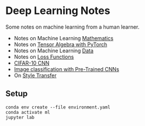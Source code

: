 # Deep Learning Notes

Some notes on machine learning from a human learner.

* Notes on Machine Learning [Mathematics](https://nbviewer.jupyter.org/github/thomd/deep-learning-notes/blob/master/ml-math.ipynb)
* Notes on [Tensor Algebra with PyTorch](https://nbviewer.jupyter.org/github/thomd/deep-learning-notes/blob/master/ml-tensoralgebra-pytorch.ipynb)
* Notes on Machine Learning [Data](https://nbviewer.jupyter.org/github/thomd/deep-learning-notes/blob/master/ml-data.ipynb)
* Notes on [Loss Functions](https://nbviewer.jupyter.org/github/thomd/deep-learning-notes/blob/master/ml-loss-functions.ipynb)
* [CIFAR-10 CNN](https://nbviewer.jupyter.org/github/thomd/deep-learning-notes/blob/master/cnn.ipynb)
* [Image classification with Pre-Trained CNNs](https://nbviewer.jupyter.org/github/thomd/deep-learning-notes/blob/master/cnn-transfer-learning.ipynb)
* On [Style Transfer](https://nbviewer.jupyter.org/github/thomd/deep-learning-notes/blob/master/style-transfer.ipynb)

## Setup

    conda env create --file environment.yaml
    conda activate ml
    jupyter lab
